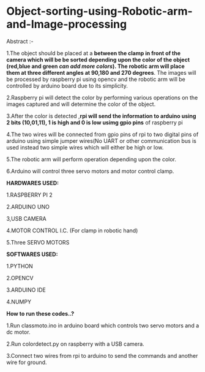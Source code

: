 # **Object-sorting-using-Robotic-arm-and-Image-processing**
Abstract :- 


1.The object should be placed at a **between the clamp in front of the camera which will be be sorted depending upon the color of the object (red,blue and green *can add more colors*). The robotic arm will place them at three different angles at 90,180 and 270 degrees**. The images will be processed by raspberry pi using opencv and the robotic arm will be controlled by arduino board due to its simplicity. 


2.Raspberry pi will detect the color by performing various operations on the images captured and will determine the color of the object. 


3.After the color is detected ,**rpi will send the information to arduino using 2 bits (10,01,11), 1 is high and 0 is low usimg gpio pins** of raspberry pi


4.The two wires will be connected from gpio pins of rpi to two digital pins of arduino using simple jumper wires(No UART or other communication bus is used instead two simple wires which will either be high or low.


5.The robotic arm will perform operation depending upon the color.


6.Arduino will control three servo motors and motor control clamp. 



  
**HARDWARES USED:**


1.RASPBERRY PI 2


2.ARDUINO UNO


3,USB CAMERA


4.MOTOR CONTROL I.C. (For clamp in robotic hand)


5.Three SERVO MOTORS




**SOFTWARES USED:**


1.PYTHON


2.OPENCV


3.ARDUINO IDE


4.NUMPY



**How to run these codes..?**


1.Run classmoto.ino in arduino board which controls two servo motors and a dc motor.


2.Run colordetect.py on raspberry with a USB camera.


3.Connect two wires from rpi to arduino to send the commands and another wire for ground.



 
